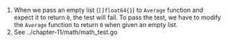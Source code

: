 1. When we pass an empty list (`[]float64{}`) to `Average` function and expect it to return `0`, the test will fail. To pass the test, we have to modify the `Average` function to return `0` when given an empty list.
2. See ../chapter-11/math/math_test.go
